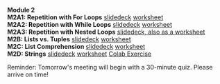 <b>Module 2</b>  
<b>M2A1: Repetition with For Loops</b> [slidedeck](https://www.dropbox.com/scl/fi/cia8fxkh90jdrtipq35yy/M2A1-Repetition-with-For-Loops.pptx?rlkey=tvkpp0edlslp067ys9krdpwif&dl=0) [worksheet](https://docs.google.com/document/d/1uWVUKiBbIOc2JYD4vdcEZmrzvpIZKw6UiP6uCYEDFbY/edit?usp=sharing)      
<b>M2A2: Repetition with While Loops</b> [slidedeck](https://tinyurl.com/yunjzwyj) [worksheet](https://docs.google.com/document/d/1PqBxlZotjz7M97SrrPSgpVQcnWzTRoFO-f_fJ9jVOCk/edit?tab=t.0#heading=h.d7dsqin0pq0r)  
<b>M2A3: Repetition with Nested Loops</b> [slidedeck, also as a worksheet](https://www.dropbox.com/scl/fi/ut9lqab9viudy2m3msnhn/M2A3-Repetition-with-Nested-Loops.pptx?rlkey=g3cjryzfd6nool4kf2drog2z9&dl=0)     
<b>M2B: Lists vs. Tuples</b> [slidedeck](https://tinyurl.com/2m4ur4r8) [worksheet](https://docs.google.com/document/d/1mKxMZTQ7ynadc5cqnV7-QOFeuHyAx9zNOKKERM6srGk/edit?tab=t.0)  
<b>M2C: List Comprehension</b> [slidedeck](https://www.dropbox.com/scl/fi/ckly5jinlw68mgd2ahtdz/M2C-List-Comprehension.pptx?rlkey=1gndq7h5jxr7nwudz1bf16fok&dl=0) [worksheet](https://docs.google.com/document/d/1jyf6XsvqHl-P8uOBPkllkLv9gKhKx3B3nt89E4kuDLo/edit?tab=t.0)    
<b>M2D: Strings</b> [slidedeck](https://www.dropbox.com/scl/fi/1ont1p4cmjq2r2y6ouiif/M2D-Strings.pptx?rlkey=uae74q8hwcbljulxkly27ojpx&dl=0) [worksheet](https://tinyurl.com/5hpedakr) [Colab Exercise](https://colab.research.google.com/drive/1ms672JUakU-fWRgZzdQQBXfGQgSOhD4y#scrollTo=vnMOsR7NqbwD)    

Reminder: Tomorrow's meeting will begin with a 30-minute quiz. Please arrive on time!
